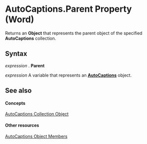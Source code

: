 
# AutoCaptions.Parent Property (Word)

Returns an  **Object** that represents the parent object of the specified **AutoCaptions** collection.


## Syntax

 _expression_ . **Parent**

 _expression_ A variable that represents an **[AutoCaptions](da4bd001-8f4c-28c9-4f46-a5a6499000a8.md)** object.


## See also


#### Concepts


[AutoCaptions Collection Object](da4bd001-8f4c-28c9-4f46-a5a6499000a8.md)
#### Other resources


[AutoCaptions Object Members](cff144e8-cb63-f4aa-06d6-307fcb3f5113.md)
